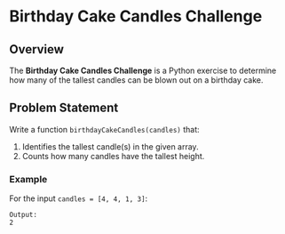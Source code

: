 # Birthday Cake Candles Challenge

## Overview
The **Birthday Cake Candles Challenge** is a Python exercise to determine how many of the tallest candles can be blown out on a birthday cake.

## Problem Statement
Write a function `birthdayCakeCandles(candles)` that:
1. Identifies the tallest candle(s) in the given array.
2. Counts how many candles have the tallest height.

### Example
For the input `candles = [4, 4, 1, 3]`:
```plaintext
Output:
2
